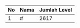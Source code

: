 | No | Nama            | Jumlah Level |
|----|-----------------|--------------|
| 1  | #    |    2617        |
